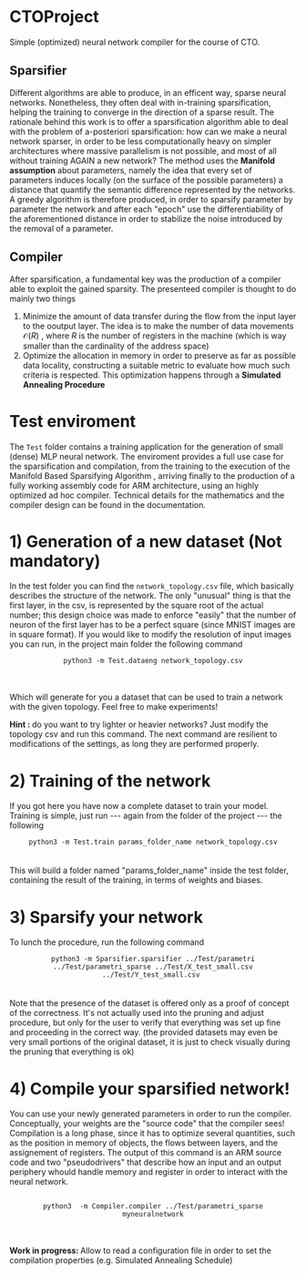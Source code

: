 # CTOProject
Simple (optimized) neural network compiler for the course of CTO.
## Sparsifier
Different algorithms are able to produce, in an efficent way, sparse neural networks. Nonetheless, they often deal with in-training sparsification,
helping the training to converge in the direction of a sparse result. The rationale behind this work is to offer a sparsification algorithm 
able to deal with the problem of a-posteriori sparsification: how can we make a neural network sparser, in order to be less computationally heavy on 
simpler architectures where massive parallelism is not possible, and most of all without training AGAIN a new network? The method uses the <b>Manifold assumption</b> about parameters, namely the idea that
every set of parameters induces locally (on the surface of the possible parameters) a distance that quantify the semantic difference represented by the networks.
A greedy algorithm is therefore produced, in order to sparsify parameter by parameter the network and after each "epoch" use the differentiability 
of the aforementioned distance in order to stabilize the noise introduced by the removal of a parameter.

## Compiler
After sparsification, a fundamental key was the production of a compiler able to exploit the gained sparsity.
The presenteed compiler is thought to do mainly two things
1. Minimize the amount of data transfer during the flow from the input layer to the ooutput layer. The idea is to make the number of data 
   movements $\mathcal O(R)$ , where $R$ is the number of registers in the machine (which is way smaller than the cardinality of the address space)
2. Optimize the allocation in memory in order to preserve as far as possible data locality, constructing a suitable metric to evaluate 
   how much such criteria is respected. This optimization happens through a <b>Simulated Annealing Procedure</b>

# Test enviroment
The ```Test``` folder contains a training application for the generation of small (dense) MLP neural network.
The enviroment provides a full use case for the sparsification and compilation, from the training to the execution
of the Manifold Based Sparsifying Algorithm , arriving finally to the production of a fully working assembly code for ARM architecture, using an highly optimized ad hoc compiler.
Technical details for the mathematics and the compiler design can be found in the documentation.

# 1) Generation of a new dataset (Not mandatory)
In the test folder you can find the ```network_topology.csv``` file, which basically describes the structure of the network.
The only "unusual" thing is that the first layer, in the csv, is represented by the square root of the actual number; this design choice
was made to enforce "easily" that the number of neuron of the first layer has to be a perfect square (since MNIST images are in square format).
If you would like to modify the resolution of input images you can run, in the project main folder the following command
<br>
<center>
<code>python3 -m Test.dataeng network_topology.csv</code>
</center>
<br>
<br>

Which will generate for you a dataset that can be used to train a network with the given topology. Feel free to make experiments!

<b> Hint : </b> do you want to try lighter or heavier networks? Just modify the topology csv and run this command. The next command are resilient to modifications of the settings,
as long they are performed properly.
# 2) Training of the network
If you got here you have now a complete dataset to train your model. Training is simple, just run --- again from the folder of the project --- the following
<br>
<center>
<code>python3 -m Test.train params_folder_name network_topology.csv</code>
</center>
<br>
<br>
This will build a folder named "params_folder_name" inside the test folder, containing the result of the training, in terms of weights and biases.

# 3) Sparsify your network
To lunch the procedure, run the following command
<br>
<center>
<code>python3 -m Sparsifier.sparsifier ../Test/parametri ../Test/parametri_sparse ../Test/X_test_small.csv ../Test/Y_test_small.csv </code>
</center>
<br>
<br>
Note that the presence of the dataset is offered only as a proof of concept of the correctness. It's not actually used into the pruning and adjust procedure,
but only for the user to verify that everything was set up fine and proceeding in the correct way. (the provided datasets may even be very small portions of the original dataset,
it is just to check visually during the pruning that everything is ok)


# 4) Compile your sparsified network!
You can use your newly generated parameters in order to run the compiler. Conceptually, your weights are the "source code" that the compiler sees!
Compilation is a long phase, since it has to optimize several quantities, such as the position in memory of objects, the flows between layers, and the assignement of registers.
The output of this command is an ARM source code and two "pseudodrivers" that describe how an input and an output periphery whould handle memory and register in order to interact
with the neural network.
<br>
<center>
<code>
python3  -m Compiler.compiler ../Test/parametri_sparse  myneuralnetwork
</code>
</center>
<br>
<br>

<b> Work in progress: </b> Allow to read a configuration file in order to set the compilation properties (e.g. Simulated Annealing Schedule)

